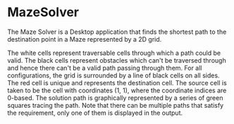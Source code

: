 # MazeSolver

The Maze Solver is a Desktop application that finds the shortest path to the destination point in a Maze represented by a 2D grid.

The white cells represent traversable cells through which a path could be valid.
The black cells represent obstacles which can't be traversed through and hence there can't be a valid path passing through them. For all configurations, the grid is surrounded by a line of black cells on all sides.
The red cell is unique and represents the destination cell. The source cell is taken to be the cell with coordinates (1, 1), where the coordinate indices are 0-based.
The solution path is graphically represented by a series of green squares tracing the path. Note that there can be multiple paths that satisfy the requirement, only one of them is displayed in the output.
